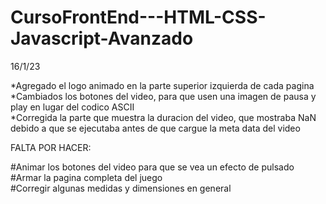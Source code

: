 # CursoFrontEnd---HTML-CSS-Javascript-Avanzado
  
16/1/23

*Agregado el logo animado en la parte superior izquierda de cada pagina  
*Cambiados los botones del video, para que usen una imagen de pausa y play en lugar del codico ASCII  
*Corregida la parte que muestra la duracion del video, que mostraba NaN debido a que se ejecutaba antes de que cargue la meta data del video  

FALTA POR HACER:  
  
#Animar los botones del video para que se vea un efecto de pulsado  
#Armar la pagina completa del juego  
#Corregir algunas medidas y dimensiones en general
